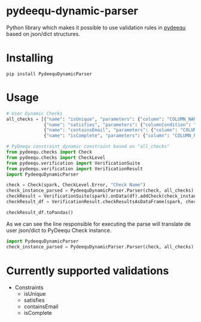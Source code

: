 
# pydeequ-dynamic-parser

Python library which makes it possible to use validation rules in [pydeequ](https://github.com/awslabs/python-deequ) based on json/dict structures.

# Installing

```shell
pip install PydeequDynamicParser
```

# Usage

```python
# User Dynamic Checks
all_checks = [{"name": "isUnique", "parameters": {"column": "COLUMN_NAME", "hint": "Hint here"}},
              {"name": "satisfies", "parameters": {"columnCondition": "(LENGTH(COLUMN_NAME) = 11 OR LENGTH(COLUMN_NAME) = 14) ", "constraintName": "COLUMN_NAME length validate", "assertion": "lambda x: x == 1.0", "hint": None}},
              {"name": "containsEmail", "parameters": {"column": "COLUMN_NAME", "assertion": None, "hint": None}},
              {"name": "isComplete", "parameters": {"column": "COLUMN_NAME", "hint": None}}]

# PyDeequ constraint dynamic constraint based on "all_checks"
from pydeequ.checks import Check
from pydeequ.checks import CheckLevel
from pydeequ.verification import VerificationSuite
from pydeequ.verification import VerificationResult
import PydeequDynamicParser

check = Check(spark, CheckLevel.Error, "Check Name")
check_instance_parsed = PydeequDynamicParser.Parser(check, all_checks).parse()
checkResult = VerificationSuite(spark).onData(df).addCheck(check_instance_parsed).run()
checkResult_df = VerificationResult.checkResultsAsDataFrame(spark, checkResult)

checkResult_df.toPandas()
```

As we can see the line responsible for executing the parse will translate de user json/dict to PyDeequ Check instance.

```python
import PydeequDynamicParser
check_instance_parsed = PydeequDynamicParser.Parser(check, all_checks).parse()
```

# Currently supported validations
- Constraints
  - isUnique
  - satisfies
  - containsEmail
  - isComplete
